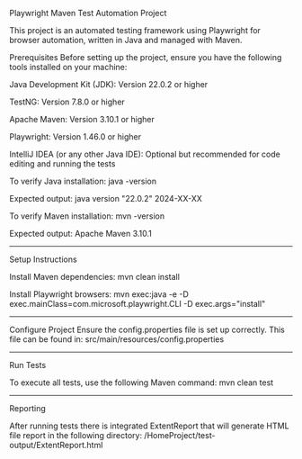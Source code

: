 Playwright Maven Test Automation Project

This project is an automated testing framework using Playwright for browser automation, written in Java and managed with Maven.

Prerequisites
Before setting up the project, ensure you have the following tools installed on your machine:

Java Development Kit (JDK): Version 22.0.2 or higher

TestNG: Version 7.8.0 or higher

Apache Maven: Version 3.10.1 or higher

Playwright: Version 1.46.0 or higher

IntelliJ IDEA (or any other Java IDE): Optional but recommended for code editing and running the tests


To verify Java installation:
    java -version

Expected output:
    java version "22.0.2" 2024-XX-XX

To verify Maven installation:
    mvn -version

Expected output:
    Apache Maven 3.10.1

***********************

Setup Instructions

Install Maven dependencies:
    mvn clean install

Install Playwright browsers:
    mvn exec:java -e -D exec.mainClass=com.microsoft.playwright.CLI -D exec.args="install"


***********************

Configure Project
Ensure the config.properties file is set up correctly. This file can be found in:
    src/main/resources/config.properties

***********************

Run Tests

To execute all tests, use the following Maven command:
    mvn clean test

***********************

Reporting

After running tests there is integrated ExtentReport that will generate HTML file report in the following directory:
    /HomeProject/test-output/ExtentReport.html

